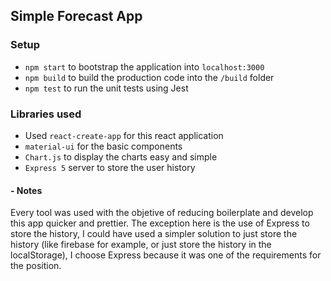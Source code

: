 ## Simple Forecast App

### Setup

- `npm start` to bootstrap the application into `localhost:3000`
- `npm build` to build the production code into the `/build` folder
- `npm test` to run the unit tests using Jest

### Libraries used

- Used `react-create-app` for this react application
- `material-ui` for the basic components
- `Chart.js` to display the charts easy and simple
- `Express 5` server to store the user history


#### - Notes
Every tool was used with the objetive of reducing boilerplate and develop this app quicker and prettier.
The exception here is the use of Express to store the history, I could have used a simpler solution to just store the history (like firebase for example, or just store the history in the localStorage), I choose Express because it was one of the requirements for the position.